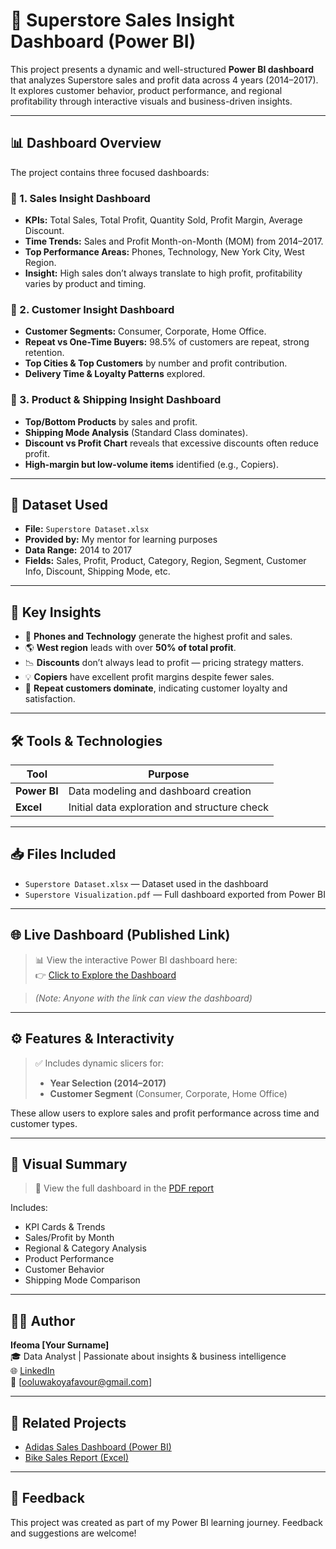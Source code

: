 # 🛒 Superstore Sales Insight Dashboard (Power BI)

This project presents a dynamic and well-structured **Power BI dashboard** that analyzes Superstore sales and profit data across 4 years (2014–2017). It explores customer behavior, product performance, and regional profitability through interactive visuals and business-driven insights.

---

## 📊 Dashboard Overview

The project contains three focused dashboards:

### 🔹 1. Sales Insight Dashboard
- **KPIs:** Total Sales, Total Profit, Quantity Sold, Profit Margin, Average Discount.
- **Time Trends:** Sales and Profit Month-on-Month (MOM) from 2014–2017.
- **Top Performance Areas:** Phones, Technology, New York City, West Region.
- **Insight:** High sales don’t always translate to high profit, profitability varies by product and timing.

### 🔹 2. Customer Insight Dashboard
- **Customer Segments:** Consumer, Corporate, Home Office.
- **Repeat vs One-Time Buyers:** 98.5% of customers are repeat, strong retention.
- **Top Cities & Top Customers** by number and profit contribution.
- **Delivery Time & Loyalty Patterns** explored.

### 🔹 3. Product & Shipping Insight Dashboard
- **Top/Bottom Products** by sales and profit.
- **Shipping Mode Analysis** (Standard Class dominates).
- **Discount vs Profit Chart** reveals that excessive discounts often reduce profit.
- **High-margin but low-volume items** identified (e.g., Copiers).

---

## 🧩 Dataset Used

- **File:** `Superstore Dataset.xlsx`
- **Provided by:** My mentor for learning purposes
- **Data Range:** 2014 to 2017
- **Fields:** Sales, Profit, Product, Category, Region, Segment, Customer Info, Discount, Shipping Mode, etc.

---

## 🧠 Key Insights

- 📍 **Phones and Technology** generate the highest profit and sales.
- 🌎 **West region** leads with over **50% of total profit**.
- 📉 **Discounts** don’t always lead to profit — pricing strategy matters.
- 💡 **Copiers** have excellent profit margins despite fewer sales.
- 🔁 **Repeat customers dominate**, indicating customer loyalty and satisfaction.

---

## 🛠 Tools & Technologies

| Tool         | Purpose                         |
|--------------|---------------------------------|
| **Power BI** | Data modeling and dashboard creation |
| **Excel**    | Initial data exploration and structure check |

---

## 📥 Files Included

- `Superstore Dataset.xlsx` — Dataset used in the dashboard
- `Superstore Visualization.pdf` — Full dashboard exported from Power BI

---

## 🌐 Live Dashboard (Published Link)

> 📊 View the interactive Power BI dashboard here:  
> 👉 [Click to Explore the Dashboard](https://app.powerbi.com/view?r=your-public-dashboard-link)

> *(Note: Anyone with the link can view the dashboard)*

---

## ⚙️ Features & Interactivity

> ✅ Includes dynamic slicers for:
> - **Year Selection (2014–2017)**
> - **Customer Segment** (Consumer, Corporate, Home Office)

These allow users to explore sales and profit performance across time and customer types.

---

## 📸 Visual Summary

> 📍 View the full dashboard in the [PDF report](./SuperStore%20Visualization.pdf)

Includes:
- KPI Cards & Trends
- Sales/Profit by Month
- Regional & Category Analysis
- Product Performance
- Customer Behavior
- Shipping Mode Comparison

---

## 🧑‍💻 Author

**Ifeoma [Your Surname]**  
🎓 Data Analyst | Passionate about insights & business intelligence  
🌐 [LinkedIn](https://www.linkedin.com/in/oluwakoya/)  
📧 [ooluwakoyafavour@gmail.com] 

---

## 🔗 Related Projects

- [Adidas Sales Dashboard (Power BI)](https://github.com/Oluwakoya-ao/adidas-sales-dashboard)
- [Bike Sales Report (Excel)](https://github.com/Oluwakoya-ao/bike-sales-report)

---

## 💬 Feedback

This project was created as part of my Power BI learning journey. Feedback and suggestions are welcome!

